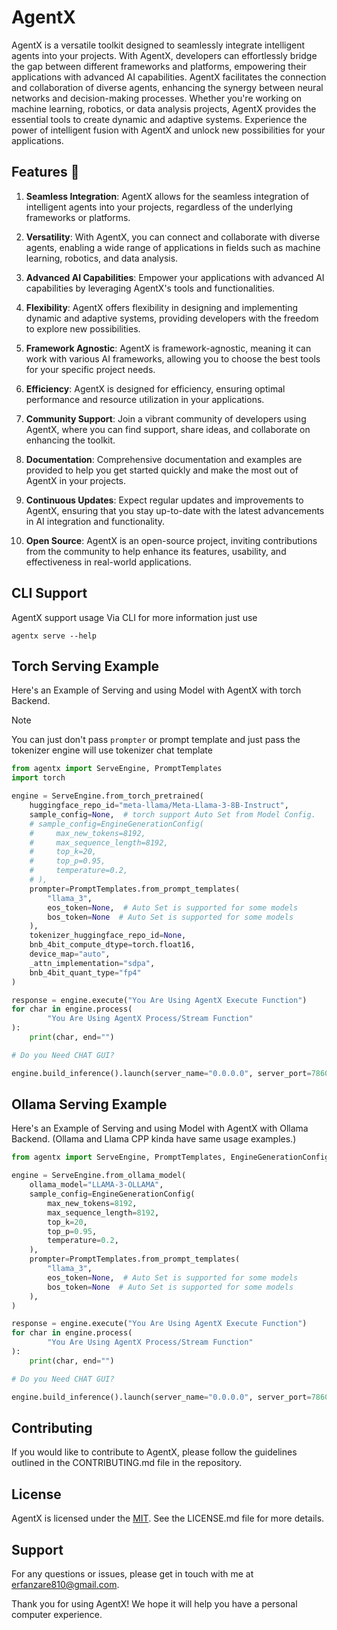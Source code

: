 # AgentX

AgentX is a versatile toolkit designed to seamlessly integrate intelligent agents into your projects. With AgentX,
developers can effortlessly bridge the gap between different frameworks and platforms, empowering their applications
with advanced AI capabilities. AgentX facilitates the connection and collaboration of diverse agents, enhancing the
synergy between neural networks and decision-making processes. Whether you're working on machine learning, robotics, or
data analysis projects, AgentX provides the essential tools to create dynamic and adaptive systems. Experience the power
of intelligent fusion with AgentX and unlock new possibilities for your applications.

## Features 🔮

1. **Seamless Integration**: AgentX allows for the seamless integration of intelligent agents into your projects,
   regardless of the underlying frameworks or platforms.

2. **Versatility**: With AgentX, you can connect and collaborate with diverse agents, enabling a wide range of
   applications in fields such as machine learning, robotics, and data analysis.

3. **Advanced AI Capabilities**: Empower your applications with advanced AI capabilities by leveraging AgentX's tools
   and functionalities.

4. **Flexibility**: AgentX offers flexibility in designing and implementing dynamic and adaptive systems, providing
   developers with the freedom to explore new possibilities.

5. **Framework Agnostic**: AgentX is framework-agnostic, meaning it can work with various AI frameworks, allowing you to
   choose the best tools for your specific project needs.

6. **Efficiency**: AgentX is designed for efficiency, ensuring optimal performance and resource utilization in your
   applications.

7. **Community Support**: Join a vibrant community of developers using AgentX, where you can find support, share ideas,
   and collaborate on enhancing the toolkit.

8. **Documentation**: Comprehensive documentation and examples are provided to help you get started quickly and make the
   most out of AgentX in your projects.

9. **Continuous Updates**: Expect regular updates and improvements to AgentX, ensuring that you stay up-to-date with the
   latest advancements in AI integration and functionality.

10. **Open Source**: AgentX is an open-source project, inviting contributions from the community to help enhance its
    features, usability, and effectiveness in real-world applications.
## CLI Support

AgentX support usage Via CLI for more information just use
```shell
agentx serve --help
```
## Torch Serving Example

Here's an Example of Serving and using Model with AgentX with torch Backend.

> [!NOTE]
> You can just don't pass `prompter` or prompt template and just pass the tokenizer
> engine will use tokenizer chat template

```python
from agentx import ServeEngine, PromptTemplates
import torch

engine = ServeEngine.from_torch_pretrained(
    huggingface_repo_id="meta-llama/Meta-Llama-3-8B-Instruct",
    sample_config=None,  # torch support Auto Set from Model Config.
    # sample_config=EngineGenerationConfig(
    #     max_new_tokens=8192,
    #     max_sequence_length=8192,
    #     top_k=20,
    #     top_p=0.95,
    #     temperature=0.2,
    # ),
    prompter=PromptTemplates.from_prompt_templates(
        "llama_3",
        eos_token=None,  # Auto Set is supported for some models
        bos_token=None  # Auto Set is supported for some models
    ),
    tokenizer_huggingface_repo_id=None,
    bnb_4bit_compute_dtype=torch.float16,
    device_map="auto",
    _attn_implementation="sdpa",
    bnb_4bit_quant_type="fp4"
)

response = engine.execute("You Are Using AgentX Execute Function")
for char in engine.process(
        "You Are Using AgentX Process/Stream Function"
):
    print(char, end="")

# Do you Need CHAT GUI?

engine.build_inference().launch(server_name="0.0.0.0", server_port=7860)
```

## Ollama Serving Example

Here's an Example of Serving and using Model with AgentX with Ollama Backend.
(Ollama and Llama CPP kinda have same usage examples.)

```python
from agentx import ServeEngine, PromptTemplates, EngineGenerationConfig

engine = ServeEngine.from_ollama_model(
    ollama_model="LLAMA-3-OLLAMA",
    sample_config=EngineGenerationConfig(
        max_new_tokens=8192,
        max_sequence_length=8192,
        top_k=20,
        top_p=0.95,
        temperature=0.2,
    ),
    prompter=PromptTemplates.from_prompt_templates(
        "llama_3",
        eos_token=None,  # Auto Set is supported for some models
        bos_token=None  # Auto Set is supported for some models
    ),
)

response = engine.execute("You Are Using AgentX Execute Function")
for char in engine.process(
        "You Are Using AgentX Process/Stream Function"
):
    print(char, end="")

# Do you Need CHAT GUI?

engine.build_inference().launch(server_name="0.0.0.0", server_port=7860)
```

## Contributing

If you would like to contribute to AgentX, please follow the guidelines outlined in the CONTRIBUTING.md file in the
repository.

## License

AgentX is licensed under the [MIT](https://github.com/erfanzar/AgentX/blob/main/LICENSE). See the LICENSE.md file
for more details.

## Support

For any questions or issues, please get in touch with me at [erfanzare810@gmail.com](erfanzare810@gmail.com).

Thank you for using AgentX! We hope it will help you have a personal computer experience.
